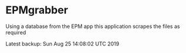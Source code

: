 # EPMgrabber
Using a database from the EPM app this application scrapes the files as required


Latest backup: Sun Aug 25 14:08:02 UTC 2019
